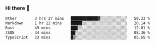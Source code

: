 ### Hi there 👋

<!--
**WShiBin/WShiBin** is a ✨ _special_ ✨ repository because its `README.md` (this file) appears on your GitHub profile.

Here are some ideas to get you started:

- 🔭 I’m currently working on ...
- 🌱 I’m currently learning ...
- 👯 I’m looking to collaborate on ...
- 🤔 I’m looking for help with ...
- 💬 Ask me about ...
- 📫 How to reach me: ...
- 😄 Pronouns: ...
- ⚡ Fun fact: ...
-->

<!--START_SECTION:waka-->

```txt
Other        3 hrs 27 mins   ████████████▓░░░░░░░░░░░░   50.33 %
Markdown     1 hr 22 mins    █████░░░░░░░░░░░░░░░░░░░░   20.14 %
Rust         49 mins         ███░░░░░░░░░░░░░░░░░░░░░░   12.01 %
JSON         34 mins         ██░░░░░░░░░░░░░░░░░░░░░░░   08.36 %
TypeScript   23 mins         █▒░░░░░░░░░░░░░░░░░░░░░░░   05.65 %
```

<!--END_SECTION:waka-->
